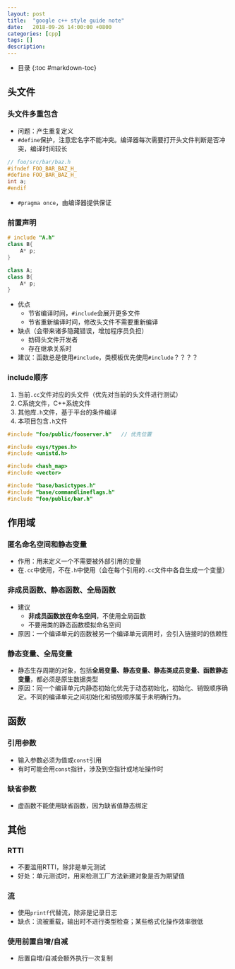 ```yaml
---
layout: post
title:  "google c++ style guide note"
date:   2018-09-26 14:00:00 +0800
categories: [cpp]
tags: []
description: 
---
```


- 目录
{:toc #markdown-toc}

## 头文件
### 头文件多重包含
- 问题：产生重复定义
- `#define`保护，注意宏名字不能冲突。编译器每次需要打开头文件判断是否冲突，编译时间较长
~~~cpp
// foo/src/bar/baz.h
#ifndef FOO_BAR_BAZ_H_
#define FOO_BAR_BAZ_H_
int a;
#endif
~~~
- `#pragma once`，由编译器提供保证

### 前置声明
~~~cpp
# include "A.h"
class B{
    A* p;
}

class A;
class B{
    A* p;
}
~~~
- 优点
    - 节省编译时间，`#include`会展开更多文件
    - 节省重新编译时间，修改头文件不需要重新编译
- 缺点（会带来诸多隐藏错误，增加程序员负担）
    - 妨碍头文件开发者
    - 存在继承关系时
- 建议：函数总是使用`#include`，类模板优先使用`#include`？？？？

### include顺序
1. 当前`.cc`文件对应的头文件（优先对当前的头文件进行测试）
2. C系统文件，C++系统文件
3. 其他库`.h`文件，基于平台的条件编译
4. 本项目包含`.h`文件

~~~cpp
#include "foo/public/fooserver.h"   // 优先位置

#include <sys/types.h>
#include <unistd.h>

#include <hash_map>
#include <vector>

#include "base/basictypes.h"
#include "base/commandlineflags.h"
#include "foo/public/bar.h"
~~~

## 作用域
### 匿名命名空间和静态变量
- 作用：用来定义一个不需要被外部引用的变量
- 在`.cc`中使用，不在`.h`中使用（会在每个引用的`.cc`文件中各自生成一个变量）

### 非成员函数、静态函数、全局函数
- 建议
    - **非成员函数放在命名空间**，不使用全局函数
    - 不要用类的静态函数模拟命名空间
- 原因：一个编译单元的函数被另一个编译单元调用时，会引入链接时的依赖性

### 静态变量、全局变量
- 静态生存周期的对象，包括**全局变量、静态变量、静态类成员变量、函数静态变量**，都必须是原生数据类型
- 原因：同一个编译单元内静态初始化优先于动态初始化，初始化、销毁顺序确定。不同的编译单元之间初始化和销毁顺序属于未明确行为。

## 函数
### 引用参数
- 输入参数必须为值或`const`引用
- 有时可能会用`const`指针，涉及到空指针或地址操作时

### 缺省参数
- 虚函数不能使用缺省函数，因为缺省值静态绑定

## 其他
### RTTI
- 不要滥用RTTI，除非是单元测试
- 好处：单元测试时，用来检测工厂方法新建对象是否为期望值

### 流
- 使用`printf`代替流，除非是记录日志
- 缺点：流被重载，输出时不进行类型检查；某些格式化操作效率很低

### 使用前置自增/自减
- 后置自增/自减会额外执行一次复制

